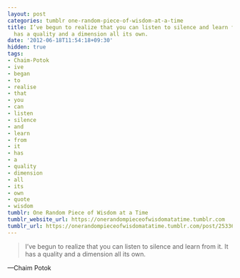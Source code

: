 ```yaml
---
layout: post
categories: tumblr one-random-piece-of-wisdom-at-a-time
title: I’ve begun to realize that you can listen to silence and learn from it. It
  has a quality and a dimension all its own.
date: '2012-06-18T11:54:18+09:30'
hidden: true
tags:
- Chaim-Potok
- ive
- began
- to
- realise
- that
- you
- can
- listen
- silence
- and
- learn
- from
- it
- has
- a
- quality
- dimension
- all
- its
- own
- quote
- wisdom
tumblr: One Random Piece of Wisdom at a Time
tumblr_website_url: https://onerandompieceofwisdomatatime.tumblr.com
tumblr_url: https://onerandompieceofwisdomatatime.tumblr.com/post/25336529238/ive-begun-to-realize-that-you-can-listen-to
---
```

> I’ve begun to realize that you can listen to silence and learn from it. It has a quality and a dimension all its own.

—Chaim Potok
